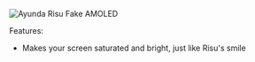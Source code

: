 ![Ayunda Risu Fake AMOLED](https://github.com/user-attachments/assets/4f150877-f4b6-4251-bbd3-b433a73967dd)

Features: 
- Makes your screen saturated and bright, just like Risu's smile
